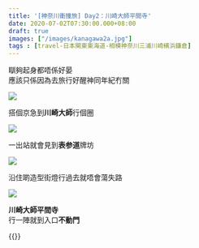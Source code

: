 ```yaml
---
title: '[神奈川衝撞旅] Day2：川崎大師平間寺'
date: 2020-07-02T07:30:00.000+08:00
draft: true
images: ["/images/kanagawa2a.jpg"]
tags : [travel-日本関東東海道-相模神奈川三浦川崎横浜鎌倉]
---
```


瞓夠起身都唔係好晏  
應該只係因為去旅行好醒神同年紀冇關  

![](/images/kanagawa2a1.jpg)

搭個京急到**川崎大師**行個圈  

![](/images/kanagawa2a2.jpg)

一出站就會見到**表参道**牌坊  

![](/images/kanagawa2a3.jpg)

沿住啲造型街燈行過去就唔會蕩失路  

![](/images/kanagawa2a.jpg)

**川崎大師平間寺**  
行一陣就到入口**不動門**  




{{<kanagawa>}}
